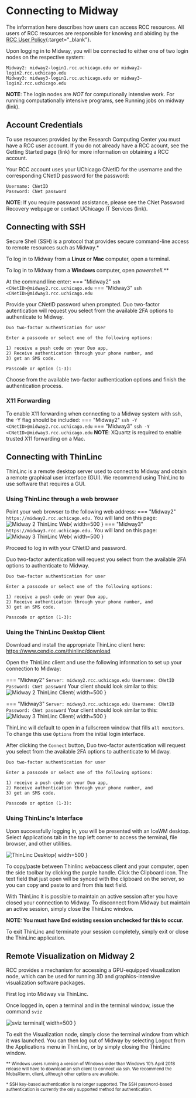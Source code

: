 # Connecting to Midway
The information here describes how users can access RCC resources. All users of RCC resources are responsible for knowing and abiding by the [RCC User Policy](/user_policy){:target="_blank"}. 

Upon logging in to Midway, you will be connected to either one of two login nodes on the respective system:
```
Midway2: midway2-login1.rcc.uchicago.edu or midway2-login2.rcc.uchicago.edu
Midway3: midway3-login1.rcc.uchicago.edu or midway3-login2.rcc.uchicago.edu
```

**NOTE**: The login nodes are *NOT* for computionally intensive work. For running computationally intensive programs, see Running jobs on midway (link).

## Account Credentials
To use resources provided by the Research Computing Center you must have a RCC user account. If you do not already have a RCC acount, see the Getting Started page (link) for more information on obtaining a RCC account.

Your RCC account uses your UChicago CNetID for the username and the corresponding CNetID password for the password:

```
Username: CNetID
Password: CNet password
```

**NOTE**: If you require password assistance, please see the CNet Password Recovery webpage or contact UChicago IT Services (link).

## Connecting with SSH
Secure Shell (SSH) is a protocol that provides secure command-line access to remote resources such as Midway.\*

To log in to Midway from a **Linux** or **Mac** computer, open a terminal.

To log in to Midway from a **Windows** computer, open *powershell*.\*\*

At the command line enter:
=== "Midway2"
    ```
    ssh <CNetID>@midway2.rcc.uchicago.edu
    ```
=== "Midway3"
    ```
    ssh <CNetID>@midway3.rcc.uchicago.edu
    ```

Provide your CNetID password when prompted. Duo two-factor autentication will request you select from the available 2FA options to authenticate to Midway.

```
Duo two-factor authentication for user

Enter a passcode or select one of the following options:

1) receive a push code on your Duo app,
2) Receive authentication through your phone number, and
3) get an SMS code.

Passcode or option (1-3):
```

Choose from the available two-factor authentication options and finish the authentication process.

### X11 Forwarding
To enable X11 forwarding when connecting to a Midway system with ssh, the -Y flag should be included:
=== "Midway2"
    ```
    ssh -Y <CNetID>@midway2.rcc.uchicago.edu
    ```
=== "Midway3"
    ```
    ssh -Y <CNetID>@midway3.rcc.uchicago.edu
    ```
**NOTE**: XQuartz is required to enable trusted X11 forwarding on a Mac.

## Connecting with ThinLinc
ThinLinc is a remote desktop server used to connect to Midway and obtain a remote graphical user interface (GUI). We recommend using ThinLinc to use software that requires a GUI.

### Using ThinLinc through a web browser
Point your web browser to the following web address:
=== "Midway2"
    ```
    https://midway2.rcc.uchicago.edu.
    ```
    You will land on this page:
    ![Midway 2 ThinLinc Web](img/connecting/midway2_thinlinc_web.png){ width=500 }
=== "Midway3"
    ```
    https://midway3.rcc.uchicago.edu.
    ```
    You will land on this page:
    ![Midway 3 ThinLinc Web](img/connecting/midway3_thinlinc_web.png){ width=500 }

Proceed to log in with your CNetID and password.

Duo two-factor autentication will request you select from the available 2FA options to authenticate to Midway.

```
Duo two-factor authentication for user

Enter a passcode or select one of the following options:

1) receive a push code on your Duo app,
2) Receive authentication through your phone number, and
3) get an SMS code.

Passcode or option (1-3):
```

### Using the ThinLinc Desktop Client
Download and install the appropriate ThinLinc client here:
https://www.cendio.com/thinlinc/download

Open the ThinLinc client and use the following information to set up your connection to Midway:

=== "Midway2"
    ```
    Server: midway2.rcc.uchicago.edu
    Username: CNetID
    Password: CNet password
    ```
    Your client should look similar to this:
    ![Midway 2 ThinLinc Client](img/connecting/midway2_thinlinc_client.png){ width=500 }

=== "Midway3"
    ```
    Server: midway3.rcc.uchicago.edu
    Username: CNetID
    Password: CNet password
    ```
    Your client should look similar to this:
    ![Midway 3 ThinLinc Client](img/connecting/midway3_thinlinc_client.png){ width=500 }
    

ThinLinc will default to open in a fullscreen window that fills `all monitors`. To change this use `Options` from the initial login interface. 

After clicking the `Connect` button, Duo two-factor autentication will request you select from the available 2FA options to authenticate to Midway.

```
Duo two-factor authentication for user

Enter a passcode or select one of the following options:

1) receive a push code on your Duo app,
2) Receive authentication through your phone number, and
3) get an SMS code.

Passcode or option (1-3):
```

### Using ThinLinc's Interface

Upon successfully logging in, you will be presented with an IceWM desktop. Select Applications tab in the top left corner to access the terminal, file browser, and other utilities.

![ThinLinc Desktop](img/connecting/thinlinc-desktop.png){ width=500 }

To copy/paste between Thinlinc webaccess client and your computer, open the side toolbar by clicking the purple handle. Click the Clipboard icon. The text field that just open will be synced with the clipboard on the server, so you can copy and paste to and from this text field.

With ThinLinc it is possible to maintain an active session after you have closed your connection to Midway. To disconnect from Midway but maintain an active session, simply close the ThinLinc window. 

**NOTE: You must have End existing session unchecked for this to occur.**

To exit ThinLinc and terminate your session completely, simply exit or close the ThinLinc application.

## Remote Visualization on Midway 2
<!-- is this available on Midway 3 as well? -->
RCC provides a mechanism for accessing a GPU-equipped visualization node, which can be used for running 3D and graphics-intensive visualization software packages. 

First log into Midway via ThinLinc.

Once logged in, open a terminal and in the terminal window, issue the command `sviz`

![sviz terminal](img/connecting/sviz-terminal.png){ width=500 }

To exit the Visualization node, simply close the terminal window from which it was launched. You can then log out of Midway by selecting Logout from the Applications menu in ThinLinc, or by simply closing the ThinLinc window.

<sub> \*\* Windows users running a version of Windows older than Windows 10’s April 2018 release will have to download an ssh client to connect via ssh. We recommend the MobaXterm, client, although other options are available. <sub> 

<sub> \* SSH key-based authentication is no longer supported. The SSH password-based authentication is currently the only supported method for authentication. <sub>